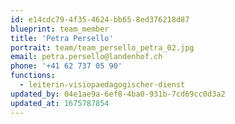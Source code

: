 ```yaml
---
id: e14cdc79-4f35-4624-bb65-8ed376218d87
blueprint: team_member
title: 'Petra Persello'
portrait: team/team_persello_petra_02.jpg
email: petra.persello@landenhof.ch
phone: '+41 62 737 05 90'
functions:
  - leiterin-visiopaedagogischer-dienst
updated_by: 04e1ae9a-6ef8-4ba0-931b-7cd69cc0d3a2
updated_at: 1675787854
---
```

